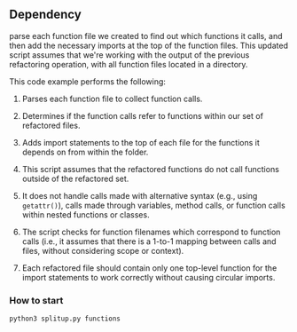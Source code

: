 ## Dependency

parse each function file we created to find out which functions it calls, and then add the necessary imports at the top of the function files. This updated script assumes that we're working with the output of the previous refactoring operation, with all function files located in a directory.

This code example performs the following:

1. Parses each function file to collect function calls.
2. Determines if the function calls refer to functions within our set of refactored files.
3. Adds import statements to the top of each file for the functions it depends on from within the folder.

1. This script assumes that the refactored functions do not call functions outside of the refactored set.
2. It does not handle calls made with alternative syntax (e.g., using `getattr()`), calls made through variables, method calls, or function calls within nested functions or classes.
3. The script checks for function filenames which correspond to function calls (i.e., it assumes that there is a 1-to-1 mapping between calls and files, without considering scope or context).
4. Each refactored file should contain only one top-level function for the import statements to work correctly without causing circular imports.


### How to start

```bash
python3 splitup.py functions
```

